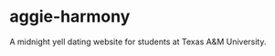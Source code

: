 aggie-harmony
=============

A midnight yell dating website for students at Texas A&amp;M University.
